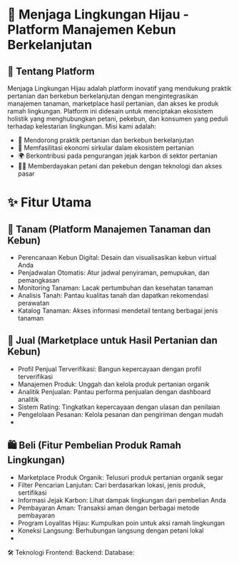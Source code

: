# 🌿 Menjaga Lingkungan Hijau - Platform Manajemen Kebun Berkelanjutan

## 🌱 Tentang Platform
Menjaga Lingkungan Hijau adalah platform inovatif yang mendukung praktik pertanian dan berkebun berkelanjutan dengan mengintegrasikan manajemen tanaman, marketplace hasil pertanian, dan akses ke produk ramah lingkungan. Platform ini didesain untuk menciptakan ekosistem holistik yang menghubungkan petani, pekebun, dan konsumen yang peduli terhadap kelestarian lingkungan. 
Misi kami adalah:
- 🌳 Mendorong praktik pertanian dan berkebun berkelanjutan
- 🤝 Memfasilitasi ekonomi sirkular dalam ekosistem pertanian
- 🌍 Berkontribusi pada pengurangan jejak karbon di sektor pertanian
- 🧑‍🌾 Memberdayakan petani dan pekebun dengan teknologi dan akses pasar
  
# ✨ Fitur Utama

## 🌱 Tanam (Platform Manajemen Tanaman dan Kebun)
- Perencanaan Kebun Digital: Desain dan visualisasikan kebun virtual Anda
- Penjadwalan Otomatis: Atur jadwal penyiraman, pemupukan, dan pemangkasan
- Monitoring Tanaman: Lacak pertumbuhan dan kesehatan tanaman
- Analisis Tanah: Pantau kualitas tanah dan dapatkan rekomendasi perawatan
- Katalog Tanaman: Akses informasi mendetail tentang berbagai jenis tanaman

## 🛒 Jual (Marketplace untuk Hasil Pertanian dan Kebun)
- Profil Penjual Terverifikasi: Bangun kepercayaan dengan profil terverifikasi
- Manajemen Produk: Unggah dan kelola produk pertanian organik
- Analitik Penjualan: Pantau performa penjualan dengan dashboard analitik
- Sistem Rating: Tingkatkan kepercayaan dengan ulasan dan penilaian
- Pengelolaan Pesanan: Kelola pesanan dan pengiriman dengan mudah
- 
## 🛍️ Beli (Fitur Pembelian Produk Ramah Lingkungan)
- Marketplace Produk Organik: Telusuri produk pertanian organik segar
- Filter Pencarian Lanjutan: Cari berdasarkan lokasi, jenis produk, sertifikasi
- Informasi Jejak Karbon: Lihat dampak lingkungan dari pembelian Anda
- Pembayaran Aman: Transaksi aman dengan berbagai metode pembayaran
- Program Loyalitas Hijau: Kumpulkan poin untuk aksi ramah lingkungan
- Koneksi Langsung: Berhubungan langsung dengan petani lokal
- 
🛠️ Teknologi
Frontend:
Backend:
Database:
